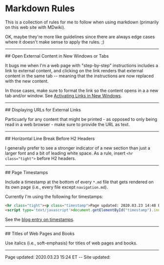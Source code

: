 # Markdown Rules

This is a collection of rules for me to follow when using markdown (primarily on this web site with MDwiki).

OK, maybe they're more like guidelines since there are always edge cases where it doesn't make sense to apply the rules. ;)

<hr class="tight">
## Open External Content in New Windows or Tabs

It bugs me when I'm a web page with "step-by-step" instructions includes a link to external content, and clicking on the link renders that external content in the same tab -- meaning that the instructions are now replaced with the new content.

In those cases, make sure to format the link so the content opens in a a new tab and/or window.  See [Activating Links in New Windows]( /pages/tech_editing/markdown_notes.md#Quick_Reference).

<hr class="tight">
## Displaying URLs for External Links

Particuarly for any content that might be printed - as opposed to only being read in a web browser - make sure to provide the URL as text.

<hr class="tight">
## Horizontal Line Break Before H2 Headers

I generally prefer to see a stronger indicator of a new section than just a larger font and a bit of leading white space.  As a rule, insert `<hr class="tight">` before H2 headers.

<hr class="tight">
## Page Timestamps

Include a timestamp at the bottom of every `*.md` file  that gets rendered on its own page (i.e., every file except `navigation.md`).

Currently I'm using the following for timestamps:

```HTML
<hr class="tight"><p class="timestamp">Page updated: 2020.03.23 14:48 ET -- Site updated: <span id="timestamp"></span></p>
<script type='text/javascript'>document.getElementById("timestamp").innerHTML = Date(document.lastModified);</script>
```

See the [blog entry on timestamps](pages/blog.md#MDwiki_and_File_Timestamps).

<hr class="tight">
## Titles of Web Pages and Books

Use italics (i.e., soft-emphasis) for titles of web pages and books.

<hr class="tight"><p class="timestamp">Page updated: 2020.03.23 15:24 ET -- Site updated: <span id="timestamp"></span></p>
<script type='text/javascript'>document.getElementById("timestamp").innerHTML = Date(document.lastModified);</script>
